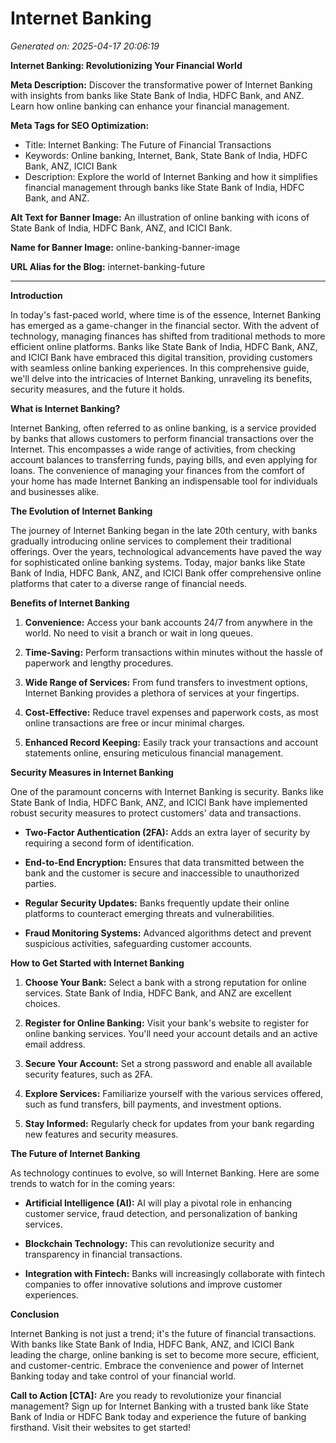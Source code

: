 # Internet Banking

*Generated on: 2025-04-17 20:06:19*

**Internet Banking: Revolutionizing Your Financial World**

**Meta Description:** Discover the transformative power of Internet Banking with insights from banks like State Bank of India, HDFC Bank, and ANZ. Learn how online banking can enhance your financial management.

**Meta Tags for SEO Optimization:**
- Title: Internet Banking: The Future of Financial Transactions
- Keywords: Online banking, Internet, Bank, State Bank of India, HDFC Bank, ANZ, ICICI Bank
- Description: Explore the world of Internet Banking and how it simplifies financial management through banks like State Bank of India, HDFC Bank, and ANZ.

**Alt Text for Banner Image:** An illustration of online banking with icons of State Bank of India, HDFC Bank, ANZ, and ICICI Bank.

**Name for Banner Image:** online-banking-banner-image

**URL Alias for the Blog:** internet-banking-future

---

**Introduction**

In today's fast-paced world, where time is of the essence, Internet Banking has emerged as a game-changer in the financial sector. With the advent of technology, managing finances has shifted from traditional methods to more efficient online platforms. Banks like State Bank of India, HDFC Bank, ANZ, and ICICI Bank have embraced this digital transition, providing customers with seamless online banking experiences. In this comprehensive guide, we'll delve into the intricacies of Internet Banking, unraveling its benefits, security measures, and the future it holds.

**What is Internet Banking?**

Internet Banking, often referred to as online banking, is a service provided by banks that allows customers to perform financial transactions over the Internet. This encompasses a wide range of activities, from checking account balances to transferring funds, paying bills, and even applying for loans. The convenience of managing your finances from the comfort of your home has made Internet Banking an indispensable tool for individuals and businesses alike.

**The Evolution of Internet Banking**

The journey of Internet Banking began in the late 20th century, with banks gradually introducing online services to complement their traditional offerings. Over the years, technological advancements have paved the way for sophisticated online banking systems. Today, major banks like State Bank of India, HDFC Bank, ANZ, and ICICI Bank offer comprehensive online platforms that cater to a diverse range of financial needs.

**Benefits of Internet Banking**

1. **Convenience:** Access your bank accounts 24/7 from anywhere in the world. No need to visit a branch or wait in long queues.
   
2. **Time-Saving:** Perform transactions within minutes without the hassle of paperwork and lengthy procedures.
   
3. **Wide Range of Services:** From fund transfers to investment options, Internet Banking provides a plethora of services at your fingertips.
   
4. **Cost-Effective:** Reduce travel expenses and paperwork costs, as most online transactions are free or incur minimal charges.
   
5. **Enhanced Record Keeping:** Easily track your transactions and account statements online, ensuring meticulous financial management.

**Security Measures in Internet Banking**

One of the paramount concerns with Internet Banking is security. Banks like State Bank of India, HDFC Bank, ANZ, and ICICI Bank have implemented robust security measures to protect customers' data and transactions.

- **Two-Factor Authentication (2FA):** Adds an extra layer of security by requiring a second form of identification.
  
- **End-to-End Encryption:** Ensures that data transmitted between the bank and the customer is secure and inaccessible to unauthorized parties.
  
- **Regular Security Updates:** Banks frequently update their online platforms to counteract emerging threats and vulnerabilities.
  
- **Fraud Monitoring Systems:** Advanced algorithms detect and prevent suspicious activities, safeguarding customer accounts.

**How to Get Started with Internet Banking**

1. **Choose Your Bank:** Select a bank with a strong reputation for online services. State Bank of India, HDFC Bank, and ANZ are excellent choices.
   
2. **Register for Online Banking:** Visit your bank's website to register for online banking services. You'll need your account details and an active email address.
   
3. **Secure Your Account:** Set a strong password and enable all available security features, such as 2FA.
   
4. **Explore Services:** Familiarize yourself with the various services offered, such as fund transfers, bill payments, and investment options.
   
5. **Stay Informed:** Regularly check for updates from your bank regarding new features and security measures.

**The Future of Internet Banking**

As technology continues to evolve, so will Internet Banking. Here are some trends to watch for in the coming years:

- **Artificial Intelligence (AI):** AI will play a pivotal role in enhancing customer service, fraud detection, and personalization of banking services.
  
- **Blockchain Technology:** This can revolutionize security and transparency in financial transactions.
  
- **Integration with Fintech:** Banks will increasingly collaborate with fintech companies to offer innovative solutions and improve customer experiences.

**Conclusion**

Internet Banking is not just a trend; it's the future of financial transactions. With banks like State Bank of India, HDFC Bank, ANZ, and ICICI Bank leading the charge, online banking is set to become more secure, efficient, and customer-centric. Embrace the convenience and power of Internet Banking today and take control of your financial world.

**Call to Action [CTA]:** Are you ready to revolutionize your financial management? Sign up for Internet Banking with a trusted bank like State Bank of India or HDFC Bank today and experience the future of banking firsthand. Visit their websites to get started!

